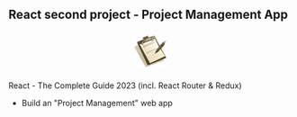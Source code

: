 ## React second project - Project Management App
<p align="center"><img style="width: 56px; height: 56px; margin: 7px 0; fill: #facc15;" src="public/logo.png" /></p>

React - The Complete Guide 2023 (incl. React Router & Redux)
- Build an "Project Management" web app
